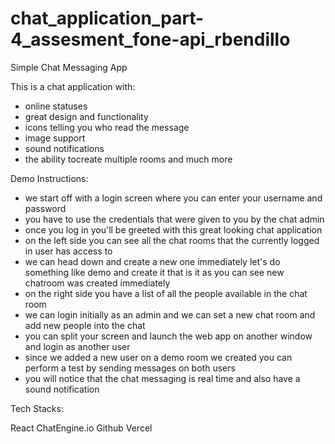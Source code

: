# chat_application_part-4_assesment_fone-api_rbendillo
 Simple Chat Messaging App

This is a chat application with:

- online statuses 
- great design and functionality
- icons telling you who read the message
- image support
- sound notifications 
- the ability tocreate multiple rooms and much more

Demo Instructions:
- we start off with a login screen where you can enter your username and password
- you have to use the credentials that were given to you by the chat admin
- once you log in you'll be greeted with this great looking chat application
- on the left side you can see all the chat rooms that the currently logged in user has access to
- we can head down and create a new one immediately let's do something like demo and create it that is it as you can see new chatroom was created immediately
- on the right side you have a list of all the people available in the chat room
- we can login initially as an admin and we can set a new chat room and add new people into the chat
- you can split your screen and launch the web app on another window and login as another user
- since we added a new user on a demo room we created you can perform a test by sending messages on both users
- you will notice that the chat messaging is real time and also have a sound notification


Tech Stacks:

React
ChatEngine.io
Github
Vercel

